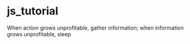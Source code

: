 # js_tutorial
When action grows unprofitable, gather information; when information grows unprofitable, sleep
